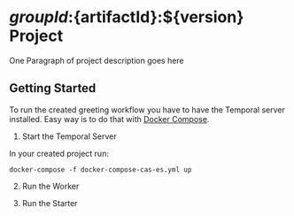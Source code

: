# ${groupId}:${artifactId}:${version} Project

One Paragraph of project description goes here

## Getting Started

To run the created greeting workflow you have to have the Temporal server installed.
Easy way is to do that with [Docker Compose](https://docs.docker.com/compose/gettingstarted/).

1. Start the Temporal Server

In your created project run:
```
docker-compose -f docker-compose-cas-es.yml up
```

2. Run the Worker

3. Run the Starter